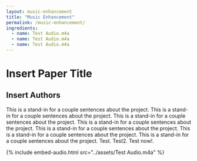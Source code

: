 ```yaml
---
layout: music-enhancement
title: "Music Enhancement"
permalink: /music-enhancement/
ingredients:
  - name: Test Audio.m4a
  - name: Test Audio.m4a
  - name: Test Audio.m4a
---
```

# Insert Paper Title
## Insert Authors

This is a stand-in for a couple sentences about the project.  This is a stand-in for a couple sentences about the project.  This is a stand-in for a couple sentences about the project.  This is a stand-in for a couple sentences about the project.  This is a stand-in for a couple sentences about the project.  This is a stand-in for a couple sentences about the project.  This is a stand-in for a couple sentences about the project.  Test. Test2. Test now!.


{% include embed-audio.html src="../assets/Test Audio.m4a" %}
